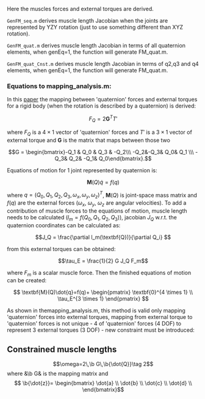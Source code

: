 Here the muscles forces and external torques are derived.

`GenFM_seq.m` derives muscle length Jacobian when the joints are represented by YZY rotation (just to use something different than XYZ rotation).

`GenFM_quat.m` derives muscle length Jacobian in terms of all quaternion elements, when genEq=1, the function will generate FM_quat.m.

`GenFM_quat_Cnst.m` derives muscle length Jacobian in terms of q2,q3 and q4 elements, when genEq=1, the function will generate FM_quat.m.

### Equations to mapping_analysis.m:

In this [paper](https://arxiv.org/abs/0811.2889) the mapping between 'quaternion' forces and external torques for a rigid body (when the rotation is described by a quaternion) is derived:

$$\textit{F}_Q = 2\textbf{G}^TT'$$

where $\textit{F}_Q$ is a $4 \times 1$ vector of 'quaternion' forces and $T'$ is a $3 \times 1$ vector of external torque and $\textbf{G}$ is the matrix that maps between those two

$$G = \begin{bmatrix}-Q_1 & Q_0 & Q_3 & -Q_2\\\ -Q_2&-Q_3& Q_0& Q_1 \\\ -Q_3& Q_2& -Q_1& Q_0\end{bmatrix}.$$

Equations of motion for 1 joint represented by quaternion is:

$$\textbf{M}(Q)\dot{q}=f(q)$$

where $q = (Q_0,Q_1,Q_2,Q_3,\omega_x,\omega_y,\omega_z)^T$, $\textbf{M}(Q)$ is joint-space mass matrix and $f(q)$ are the external forces ($\omega_x$, $\omega_y$, $\omega_z$ are angular velocities).
To add a contribution of muscle forces to the equations of motion, muscle length needs to be calculated ($l_m = f(Q_0,Q_1,Q_2,Q_3)$), jacobian $J_Q$ w.r.t. the quaternion coordinates can be calculated as:

$$J_Q = \frac{\partial l_m(\textbf{Q})}{\partial Q_i} $$

from this external torques can be obtained:

$$\tau_E = \frac{1}{2} G J_Q F_m$$

where $F_m$ is a scalar muscle force. Then the finished equations of motion can be created:

$$
\textbf{M}(Q)\dot{q}=f(q)+
\begin{pmatrix}
\textbf{0}^{4 \times 1} \\
\tau_E^{3 \times 1}
\end{pmatrix}
$$

As shown in themapping_analysis.m, this method is valid only mapping 'quaternion' forces into external torques, mapping from external torque to 'quaternion' forces is not unique - 4 of 'quaternion' forces (4 DOF) to represent 3 external torques (3 DOF) - new constraint must be introduced:

## Constrained muscle lengths
$$\omega=2\,\b G\,\b{\dot{Q}}\tag 2$$
where &\b G& is the mapping matrix and 
$$
\b{\dot{z}}= \begin{bmatrix}
   \dot{a} \\
   \dot{b} \\
   \dot{c} \\
   \dot{d} \\
 \end{bmatrix}$$
